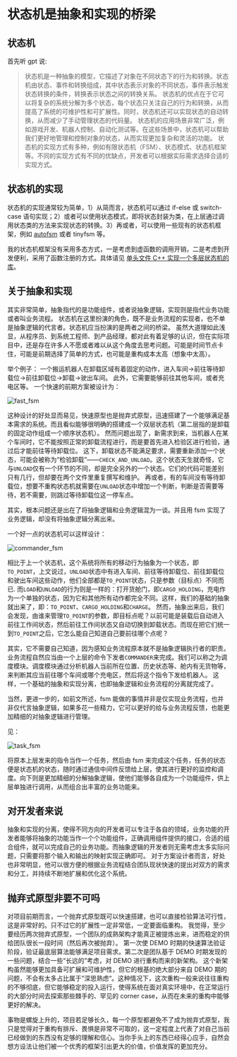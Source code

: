 # 状态机是抽象和实现的桥梁

## 状态机

首先听 gpt 说:

> 状态机是一种抽象的模型，它描述了对象在不同状态下的行为和转换。状态机由状态、事件和转换组成，其中状态表示对象的不同状态，事件表示触发状态转换的条件，转换表示状态之间的转换关系。
> 状态机的优点在于它可以将复杂的系统分解为多个状态，每个状态只关注自己的行为和转换，从而提高了系统的可维护性和可扩展性。同时，状态机还可以实现状态的自动转换，从而减少了手动管理状态的代码量。
> 状态机的应用场景非常广泛，例如游戏开发、机器人控制、自动化测试等。在这些场景中，状态机可以帮助我们更好地管理和控制对象的状态，从而实现更加复杂和灵活的功能。
> 状态机的实现方式有多种，例如有限状态机（FSM）、状态模式、状态机框架等。不同的实现方式有不同的优缺点，开发者可以根据实际需求选择合适的实现方式。

## 状态机的实现

状态机的实现通常较为简单，1）从简而言，状态机可以通过 if-else 或 switch-case 语句实现；2）或者可以使用状态模式，即将状态封装为类，在上层通过调用状态类的方法来实现状态的转换。3）再或者，可以使用一些现有的状态机框架，例如 [autofsm](/articles/autofsm/) 或者 tinyfsm 等。

我的状态机框架没有采用多态方式，一是考虑到虚函数的调用开销，二是考虑到开发便利，采用了函数注册的方式。具体请见 [单头文件 C++ 实现一个多层状态机的库](/ariticles/autofsm/)。

## 关于抽象和实现

其实非常简单，抽象指代的是功能组件，或者说抽象逻辑，实现则是指代业务功能或者叫业务流程。
状态机在这里扮演的角色，既不是业务流程的实现者，也不单是抽象逻辑的代言者。状态机应当扮演的是两者之间的桥梁。
虽然大道理如此浅显，从程序员、到系统工程师、到产品经理，都对此有着足够的认识，但在实际项目中，还是存在许多人不愿或者难以从这个角度去思考问题。可能是时间节点卡住，可能是前期选择了简单的方式，也可能是重构成本太高（想象中太高）。

举个例子：
一个搬运机器人在卸载区域有着固定的动作，进入车间->前往等待卸载位->前往卸载位->卸载->驶出车间。
此外，它需要能够前往其他车间，或者充电区等。
一个快速的前期方案被设计为：

![fast_fsm](src/fast_fsm.png ":size=300")

这种设计的好处显而易见，快速原型也是抛弃式原型，迅速搭建了一个能够满足基本需求的系统。而且看似能够很明确的搭建成一个双层状态机（第二层指的是卸载的固定动作组成一个顺序状态机）。
然而问题出现了，新需求到来，当机器人在某个车间时，它不能按照正常的卸载流程进行，而是要首先进入检验区进行检验，通过后才能前往等待卸载位。
这下，卸载状态不能满足要求，需要重新添加一个状态，可能会被称为“检验卸载”——`CHECK_AND_UNLOAD`。这个状态天生就奇怪，它与`UNLOAD`仅有一个环节的不同，却是完全另外的一个状态。它们的代码可能差别只有几行，但却要在两个文件里重复撰写和维护。
再或者，有的车间没有等待卸载位，想要不重构状态机就需要在`UNLOAD`状态中增加一个判断，判断是否需要等待，若不需要，则跳过等待卸载位这一停车点。

其实，根本问题还是出在了将抽象逻辑和业务逻辑混为一谈。并且用 fsm 实现了业务逻辑，却没有将抽象逻辑分离出来。

一个好一点的状态机可以这样设计：

![commander_fsm](src/commander_fsm.png ":size=330")

相比于上一个状态机，这个系统将所有的移动行为抽象为一个状态，即`TO_POINT`，上文说过，`UNLOAD`状态中有进入车间、前往等待卸载位、前往卸载位和驶出车间这些动作，他们全部都是`TO_POINT`状态，只是参数（目标点）不同而已.
而`LOAD`和`UNLOAD`的行为则是一样的：打开货舱门，即`CARGO_HOLDING`，充电作为一个单独的状态，因为它和其他所有动作都完全不同。这样，我们的基础的抽象就出来了，即：`TO_POINT`、`CARGO_HOLDING`和`CHARGE`。
然而，抽象出来后，我们会发现，由谁来管理`TO_POINT`的参数，即目标点呢？以前可能是装载后自动进入前往工作间状态，然后前往工作间状态又自动切换到卸载状态。而现在把它们统一到`TO_POINT`之后，它怎么能自己知道自己要前往哪个点呢？

其实，它不需要自己知道，因为感知业务流程原本就不是抽象逻辑执行者的职责。业务流程自然应当由一个上层的命令下发者`COMMANDER`来完成。我们可以称之为调度模块。调度模块通过分析机器人当前所在位置、历史状态等、舱内有无货物等，来判断其应当前往哪个车间或哪个充电区，然后将这个指令下发给机器人。
这样，一个基础的抽象和实现分离，也即抽象逻辑和业务流程的分离就完成了。

当然，更进一步的，如前文所述，fsm 能做的事情并非是仅实现业务流程，也并非仅代言抽象逻辑，如果多花一些精力，它可以更好的给与业务流程反馈，也能更加精细的对抽象逻辑进行管理。

见：

![task_fsm](src/task_fsm.png ":size=600")

将原本上层发来的指令当作一个任务，然后由 fsm 来完成这个任务，任务的状态便是状态机的状态，随时通过通信中间件反馈给上层，使其进行更好的监控和调度。向下则是更加精细的分解抽象逻辑，使他们能够各自成为一个功能组件，供上层单独进行调用，从而组合出丰富的业务功能来。

## 对开发者来说

抽象和实现的分离，使得不同方向的开发者可以专注于各自的领域，业务功能的开发者能够将抽象的功能当作一个个功能组件，正确调用组件提供的接口，合适的组合组件，就可以完成自己的业务功能。而抽象逻辑的开发者则无需考虑太多实际问题，只需要将那个输入和输出的映射实现正确即可。
对于方案设计者而言，好处也非常明显，他可以很方便的根据业务流程结合团队现状快速的提出对双方的需求和分工，并持续不断地扩展和优化这个系统。

## 抛弃式原型非要不可吗

对项目前期而言，一个抛弃式原型既可以快速搭建，也可以直接检验算法可行性，这是非常好的。只不过它的扩展性一定非常低，一定要面临重构。
我觉得，至少要经历两次抛弃式原型，一个团队的成熟架构才能真正被提炼出来，进而稳定的供给团队很长一段时间（然后再次被抛弃）。
第一次使 DEMO 时期的快速算法验证阶段，验证最底层算法能够满足项目需求。第二次是团队基于 DEMO 时期发现的一些问题，结合一些“长远的”考虑，对 DEMO 进行重构而来的新架构。
这个新架构虽然能够更加具备可扩展和可维护性，但它的根基的绝大部分来自 DEMO 期的问题，不会有太多占比属于”深思熟虑“。这种情况下，这次重构一般来说往往重构的不够彻底，但它能够稳定的投入运行，使得系统在面对真实环境中，在正常运行的大部分时间去探索那些棘手的、罕见的 corner case，从而在未来的重构中能够更好的解决。

事物是螺旋上升的，项目若足够长久，每一个原型都避免不了成为抛弃式原型，我只是觉得对于重构有排斥、畏惧是非常不可取的，这一定程度上代表了对自己当前已经做到的东西没有足够的理解和信心。当你手头上的东西已经得心应手，自然会想方设法让他们被一个优秀的框架引出更大的价值，价值发挥的更加充分。

